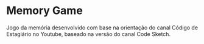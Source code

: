 # Memory Game
Jogo da memória desenvolvido com base na orientação do canal Código de Estagiário no Youtube, baseado na versão do canal Code Sketch. 

